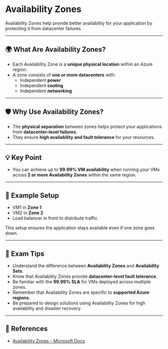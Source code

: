 # Availability Zones

Availability Zones help provide better availability for your application by protecting it from datacenter failures.

---

## 🌍 What Are Availability Zones?

- Each Availability Zone is a **unique physical location** within an Azure region.
- A zone consists of **one or more datacenters** with:
  - Independent **power**
  - Independent **cooling**
  - Independent **networking**

---

## 🛡️ Why Use Availability Zones?

- The **physical separation** between zones helps protect your applications from **datacenter-level failures**.
- They ensure **high availability and fault tolerance** for your resources.

---

## 💡 Key Point

- You can achieve up to **99.99% VM availability** when running your VMs across **2 or more Availability Zones** within the same region.

---

## 📌 Example Setup

- VM1 in **Zone 1**
- VM2 in **Zone 2**
- Load balancer in front to distribute traffic

This setup ensures the application stays available even if one zone goes down.

---

## 📝 Exam Tips

- Understand the difference between **Availability Zones** and **Availability Sets**.
- Know that Availability Zones provide **datacenter-level fault tolerance**.
- Be familiar with the **99.99% SLA** for VMs deployed across multiple zones.
- Remember that Availability Zones are specific to **supported Azure regions**.
- Be prepared to design solutions using Availability Zones for high availability and disaster recovery.

---

## 🔗 References

- [Availability Zones – Microsoft Docs](https://learn.microsoft.com/en-us/azure/availability-zones/az-overview)
